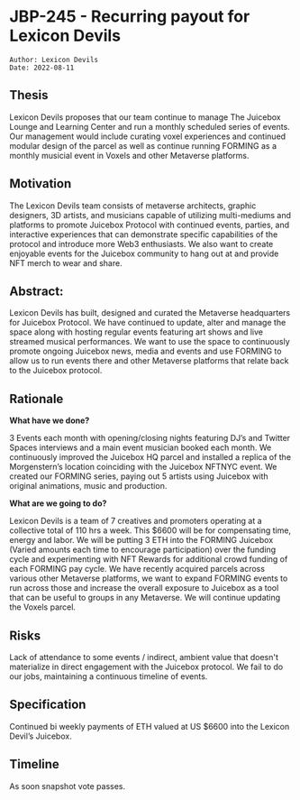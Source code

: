 # JBP-245 - Recurring payout for Lexicon Devils
```plain text
Author: Lexicon Devils
Date: 2022-08-11
```

## Thesis

Lexicon Devils proposes that our team continue to manage The Juicebox Lounge and
Learning Center and run a monthly scheduled series of events. Our management would include curating voxel experiences and continued modular design of the parcel as well as continue running FORMING as a monthly musicial event in Voxels and other Metaverse platforms.

## Motivation

The Lexicon Devils team consists of metaverse architects, graphic designers, 3D artists, and musicians capable of utilizing multi-mediums and platforms to promote Juicebox
Protocol with continued events, parties, and interactive experiences that can demonstrate specific capabilities of the protocol and introduce more Web3 enthusiasts. We also want to create enjoyable events for the Juicebox community to hang out at and provide NFT merch to wear and share.

## Abstract:

Lexicon Devils has built, designed and curated the Metaverse headquarters for
Juicebox Protocol. We have continued to update, alter and manage the space along
with hosting regular events featuring art shows and live streamed musical
performances. We want to use the space to continuously promote ongoing Juicebox news, media and events and use FORMING to allow us to run events there and other Metaverse platforms that relate back to the Juicebox protocol.

## Rationale

**What have we done?**

3 Events each month with opening/closing nights featuring DJ’s and Twitter Spaces interviews and a main event musician booked each month. We continuously improved the Juicebox HQ parcel and installed a replica of the Morgenstern’s location coinciding with the Juicebox NFTNYC event. We created our FORMING series, paying out 5 artists using Juicebox with original animations, music and production.

**What are we going to do?**

Lexicon Devils is a team of 7 creatives and promoters operating at a collective total of 110 hrs a week. This $6600 will be for compensating time, energy and labor. We will be putting 3 ETH into the FORMING Juicebox (Varied amounts each time to encourage participation) over the funding cycle and experimenting with NFT Rewards for additional crowd funding of each FORMING pay cycle. We have recently acquired parcels across various other Metaverse platforms, we want to expand FORMING events to run across those and increase the overall exposure to Juicebox as a tool that can be useful to groups in any Metaverse. We will continue updating the Voxels parcel. 

## Risks

Lack of attendance to some events / indirect, ambient value that doesn't materialize in
direct engagement with the Juicebox protocol. We fail to do our jobs, maintaining a continuous timeline of events.

## Specification

Continued bi weekly payments of ETH valued at US $6600 into the Lexicon Devil’s Juicebox. 

## Timeline

As soon snapshot vote passes. 
